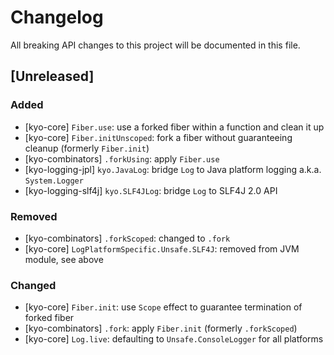 # Changelog

All breaking API changes to this project will be documented in this file.

## [Unreleased]

### Added

- [kyo-core] `Fiber.use`: use a forked fiber within a function and clean it up
- [kyo-core] `Fiber.initUnscoped`: fork a fiber without guaranteeing cleanup (formerly `Fiber.init`)
- [kyo-combinators] `.forkUsing`: apply `Fiber.use`
- [kyo-logging-jpl] `kyo.JavaLog`: bridge `Log` to Java platform logging a.k.a. `System.Logger`
- [kyo-logging-slf4j] `kyo.SLF4JLog`: bridge `Log` to SLF4J 2.0 API

### Removed

- [kyo-combinators] `.forkScoped`: changed to `.fork`
- [kyo-core] `LogPlatformSpecific.Unsafe.SLF4J`: removed from JVM module, see above

### Changed

- [kyo-core] `Fiber.init`: use `Scope` effect to guarantee termination of forked fiber
- [kyo-combinators] `.fork`: apply `Fiber.init` (formerly `.forkScoped`)
- [kyo-core] `Log.live`: defaulting to `Unsafe.ConsoleLogger` for all platforms
